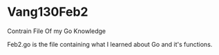 # Vang130Feb2
Contrain File Of my Go Knowledge

Feb2.go is the file containing what I learned about Go and it's functions.

